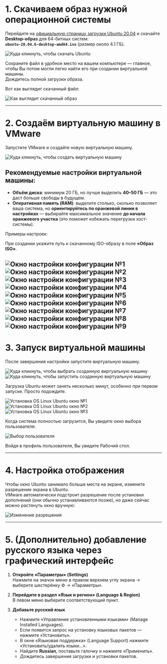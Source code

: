 # 1. Скачиваем образ нужной операционной системы

Перейдите на [официальную страницу загрузки Ubuntu 20.04](https://releases.ubuntu.com/20.04/) и скачайте **Desktop-образ** для 64-битных систем:  
**`ubuntu-20.04.6-desktop-amd64.iso`** (размер около 4.1 ГБ).

![Куда кликнуть, чтобы скачать Ubuntu](photo_for_instructions/VM/download_ubuntu_iso.png)

Сохраните файл в удобное место на вашем компьютере — главное, чтобы Вы потом могли легко найти его при создании виртуальной машины.  
Дождитесь полной загрузки образа.

Вот как выглядит скачанный файл:

![Как выглядит скачанный образ](photo_for_instructions/VM/ubuntu_iso.png)

---

# 2. Создаём виртуальную машину в VMware

Запустите VMware и создайте новую виртуальную машину.  

![Куда кликнуть, чтобы создать виртуальную машину](photo_for_instructions/VM/create_vm.png)

## Рекомендуемые настройки виртуальной машины:

- **Объём диска**: минимум 20 ГБ, но лучше выделить **40–50 ГБ** — это даст больше свободы в будущем.
- **Оперативная память (RAM)**: выделите столько, сколько позволяет ваша система, но **ориентируйтесь по оранжевой линии в настройках** — выбирайте максимальное значение **до начала оранжевого участка** (это поможет избежать перегрузки хост-системы).

Примеры настроек:

При создании укажите путь к скачанному ISO-образу в поле **«Образ ISO»**.

![Окно настройки конфигурации №1](photo_for_instructions/VM/settings_vm_1.png)  
![Окно настройки конфигурации №2](photo_for_instructions/VM/settings_vm_2.png)  
![Окно настройки конфигурации №3](photo_for_instructions/VM/settings_vm_3.png)  
![Окно настройки конфигурации №4](photo_for_instructions/VM/settings_vm_4.png)  
![Окно настройки конфигурации №5](photo_for_instructions/VM/settings_vm_5.png)  
![Окно настройки конфигурации №6](photo_for_instructions/VM/settings_vm_6.png)  
![Окно настройки конфигурации №7](photo_for_instructions/VM/settings_vm_7.png)
![Окно настройки конфигурации №8](photo_for_instructions/VM/settings_vm_8.png)  
![Окно настройки конфигурации №9](photo_for_instructions/VM/settings_vm_9.png)
---

# 3. Запуск виртуальной машины

После завершения настройки запустите виртуальную машину.

![Куда кликнуть, чтобы выбрать созданную виртуальную машину](photo_for_instructions/VM/start_vm_1.png)  
![Куда кликнуть, чтобы запустить созданную виртуальную машину](photo_for_instructions/VM/start_vm_2.png)

Загрузка Ubuntu может занять несколько минут, особенно при первом запуске. Просто подождите.

![Установка OS Linux Ubuntu окно №1](photo_for_instructions/VM/install_os_1.png)  
![Установка OS Linux Ubuntu окно №2](photo_for_instructions/VM/install_os_2.png)  
![Установка OS Linux Ubuntu окно №3](photo_for_instructions/VM/install_os_3.png)

Когда система полностью загрузится, Вы увидите окно выбора пользователя: 

![Выбор пользователя](photo_for_instructions/VM/os_ready.png)

Войдя в профиль пользователя, Вы увидите Рабочий стол.

---

# 4. Настройка отображения

Чтобы окно Ubuntu занимало больше места на экране, измените разрешение экрана в Ubuntu.  
VMware автоматически подстроит разрешение после установки дополнений (они обычно устанавливаются позже), но даже сейчас можно растянуть окно вручную:

![Изменение разрешения](photo_for_instructions/VM/change_resolution.png)

---

# 5. (Дополнительно) добавление русского языка через графический интерфейс

1. **Откройте «Параметры» (Settings)**  
   Нажмите на значок меню в правом верхнем углу экрана → выберите шестерёнку ⚙️ → «Параметры».

2. **Перейдите в раздел «Язык и регион» (Language & Region)**  
   В левом меню выберите соответствующий пункт.

3. **Добавьте русский язык**  
   - Нажмите «Управление установленными языками» (Manage Installed Languages).  
   - Если появится запрос на установку языковых пакетов — нажмите «Установить».  
   - В окне «Языковая поддержка» (Language Support) нажмите «Установить/удалить языки…».  
   - Найдите **Russian**, поставьте галочку и нажмите «Применить».  
   - Дождитесь завершения загрузки и установки пакетов.
